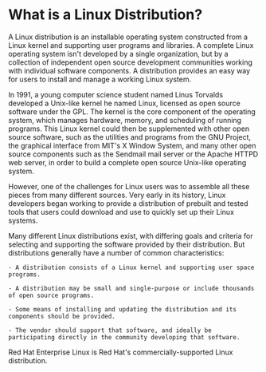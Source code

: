 # What is a Linux Distribution?

A Linux distribution is an installable operating system constructed from a Linux kernel and supporting user programs and libraries. A complete Linux operating system isn't developed by a single organization, but by a collection of independent open source development communities working with individual software components. A distribution provides an easy way for users to install and manage a working Linux system.

In 1991, a young computer science student named Linus Torvalds developed a Unix-like kernel he named Linux, licensed as open source software under the GPL. The kernel is the core component of the operating system, which manages hardware, memory, and scheduling of running programs. This Linux kernel could then be supplemented with other open source software, such as the utilities and programs from the GNU Project, the graphical interface from MIT's X Window System, and many other open source components such as the Sendmail mail server or the Apache HTTPD web server, in order to build a complete open source Unix-like operating system.

However, one of the challenges for Linux users was to assemble all these pieces from many different sources. Very early in its history, Linux developers began working to provide a distribution of prebuilt and tested tools that users could download and use to quickly set up their Linux systems.

Many different Linux distributions exist, with differing goals and criteria for selecting and supporting the software provided by their distribution. But distributions generally have a number of common characteristics:

	- A distribution consists of a Linux kernel and supporting user space programs.

	- A distribution may be small and single-purpose or include thousands of open source programs.

	- Some means of installing and updating the distribution and its components should be provided.

	- The vendor should support that software, and ideally be participating directly in the community developing that software.

Red Hat Enterprise Linux is Red Hat's commercially-supported Linux distribution.

